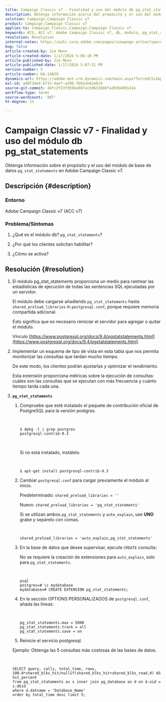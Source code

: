 ```yaml
---
title: Campaign Classic v7 - Finalidad y uso del módulo db pg_stat_statements
description: Obtenga información acerca del propósito y el uso del módulo de base de datos pg_stat_statements en Adobe Campaign Classic v7.
solution: Campaign,Campaign Classic v7
product: Campaign,Campaign Classic v7
applies-to: Campaign Classic,Campaign,Campaign Classic v7
keywords: KCS, ACC v7, Adobe Campaign Classic v7, db, módulo, pg_stat_statement, FAQ, PostgreSQL, postgres
resolution: Resolution
internal-notes: https://wiki.corp.adobe.com/pages/viewpage.action?spaceKey=neolane&title=Database+performance+optimization+-+Identify+bottleneck+queries+with+execution+statistics#Databaseperformanceoptimization-Identifybottleneckquerieswithexecutionstatistics-pg_stat_statements
bug: false
article-created-by: Jim Menn
article-created-date: 1/17/2024 5:06:10 PM
article-published-by: Jim Menn
article-published-date: 1/17/2024 5:07:51 PM
version-number: 5
article-number: KA-14829
dynamics-url: https://adobe-ent.crm.dynamics.com/main.aspx?forceUCI=1&pagetype=entityrecord&etn=knowledgearticle&id=ceb6acb1-5ab5-ee11-a569-6045bd006268
exl-id: ad0f34e4-bf33-4eef-a290-7b0a3e92a6c9
source-git-commit: 46fc2f23fd556a987acb96338b6fad03b489141e
workflow-type: tm+mt
source-wordcount: '267'
ht-degree: 1%

---
```


# Campaign Classic v7 - Finalidad y uso del módulo db pg_stat_statements


Obtenga información sobre el propósito y el uso del módulo de base de datos `pg_stat_statements` en Adobe Campaign Classic v7.

## Descripción {#description}


### Entorno

Adobe Campaign Classic v7 (ACC v7)



### Problema/Síntomas

1. ¿Qué es el módulo db? `pg_stat_statements`?

2. ¿Por qué los clientes solicitan habilitar?

3. ¿Cómo se activa?


## Resolución {#resolution}


1. El módulo pg_stat_statements proporciona un medio para rastrear las estadísticas de ejecución de todas las sentencias SQL ejecutadas por un servidor.


   El módulo debe cargarse añadiendo `pg_stat_statements` hasta `shared_preload_libraries` in `postgresql.conf`, porque requiere memoria compartida adicional.


   Esto significa que es necesario reiniciar el servidor para agregar o quitar el módulo.


   Vínculo [https://www.postgresql.org/docs/9.4/pgstatstatements.html](https://www.postgresql.org/docs/9.4/pgstatstatements.html)
2. Implementar un esquema de tipo de vista en esta tabla que nos permita monitorizar las consultas que tardan mucho tiempo.


   De este modo, los clientes podrán ajustarlas y optimizar el rendimiento.


   Esta extensión proporciona métricas sobre la ejecución de consultas: cuáles son las consultas que se ejecutan con más frecuencia y cuánto tiempo tarda cada una.
3. <b>`pg_stat_statements`</b>

   1. Compruebe que esté instalado el paquete de contribución oficial de PostgreSQL para la versión postgres.


      <br>

      ```
      $ dpkg -l | grep postgres
      postgresql-contrib-9.3
      ```



      <br>

      Si no está instalado, instálelo.


      <br>

      ```
      $ apt-get install postgresql-contrib-9.3
      ```




   2. Cambiar `postgresql.conf` para cargar previamente el módulo al inicio.


      Predeterminado: `shared_preload_libraries = ''`


      Nuevo: `shared_preload_libraries = 'pg_stat_statements'`


      Si se utilizan ambos `pg_stat_statements` y `auto_explain`, use <b>UNO</b> grabe y sepárelo con comas.


      <br>

      ```
      shared_preload_libraries = 'auto_explain,pg_stat_statements'
      ```




   3. En la base de datos que desee supervisar, ejecute `CREATE` consulta:


      No se requiere la creación de extensiones para `auto_explain`, solo para `pg_stat_statements`.


      <br>

      ```
      psql
      postgres=# \c mydatabase
      mydatabase=# CREATE EXTENSION pg_stat_statements;
      ```




   4. En la sección OPTIONS PERSONALIZADOS de `postgresql.conf`, añada las líneas:


      <br>

      ```
      pg_stat_statements.max = 5000
      pg_stat_statements.track = all
      pg_stat_statements.save = on
      ```


   5. Reinicie el servicio postgresql.



   Ejemplo: Obtenga las 5 consultas más costosas de las bases de datos.


   <br>

   ```
   SELECT query, calls, total_time, rows, 100.0*shared_blks_hit/nullif(shared_blks_hit+shared_blks_read,0) AS hit_percent
   from pg_stat_statements as s inner join pg_database as d on d.oid = s.dbid
   where d.datname = 'Database_Name'
   order by total_time desc limit 5;
   ```
